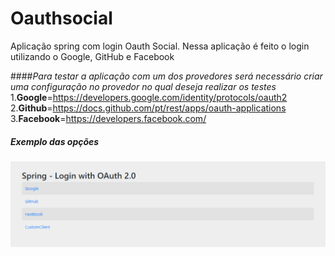 # Oauthsocial
Aplicação spring com login Oauth Social.
Nessa aplicação é feito o login utilizando o Google, GitHub e Facebook

####_Para testar a aplicação com um dos provedores será necessário criar uma configuração no provedor no qual deseja realizar os testes_
1.**Google**=https://developers.google.com/identity/protocols/oauth2
2.**Github**=https://docs.github.com/pt/rest/apps/oauth-applications
3.**Facebook**=https://developers.facebook.com/

##### Exemplo das opções
![img.png](img.png)
